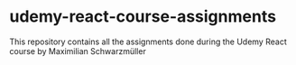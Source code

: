 # udemy-react-course-assignments

This repository contains all the assignments done during the Udemy React course by Maximilian Schwarzmüller
